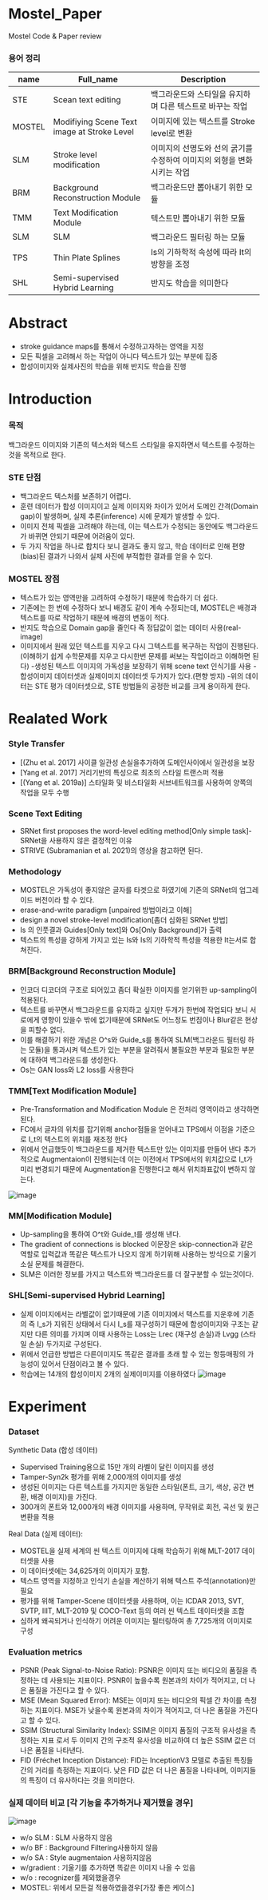 # Mostel_Paper
Mostel Code & Paper review


### 용어 정리

| name   | Full_name   | Description   |
|-------|-------|-------|
| STE | Scean text editing | 백그라운드와 스타일을 유지하며 다른 텍스트로 바꾸는 작업 |
| MOSTEL | Modifiying Scene Text image at Stroke Level | 이미지에 있는 텍스트를 Stroke level로 변환 |
| SLM | Stroke level modification |  이미지의 선명도와 선의 굵기를 수정하여 이미지의 외형을 변화시키는 작업|
| BRM | Background Reconstruction Module | 백그라운드만 뽑아내기 위한 모듈|
| TMM | Text Modification Module | 텍스트만 뽑아내기 위한 모듈|
| SLM | SLM | 백그라운드 필터링 하는 모듈 |
| TPS | Thin Plate Splines | Is의 기하학적 속성에 따라 It의 방향을 조정 |
| SHL | Semi-supervised Hybrid Learning | 반지도 학습을 의미한다 |



# Abstract

- stroke guidance maps를 통해서 수정하고자하는 영역을 지정
- 모든 픽셀을 고려해서 하는 작업이 아니다 텍스트가 있는 부분에 집중
- 합성이미지와 실제사진의 학습을 위해 반지도 학습을 진행

# Introduction

### 목적
백그라운드 이미지와 기존의 텍스처와 텍스트 스타일을 유지하면서 텍스트를 수정하는 것을 목적으로 한다.

### STE 단점
- 백그라운드 텍스처를 보존하기 어렵다.
- 훈련 데이터가 합성 이미지이고 실제 이미지와 차이가 있어서 도메인 간격(Domain gap)이 발생하며, 실제 추론(inference) 시에 문제가 발생할 수 있다.
- 이미지 전체 픽셀을 고려해야 하는데, 이는 텍스트가 수정되는 동안에도 백그라운드가 바뀌면 안되기 때문에 어려움이 있다.
- 두 가지 작업을 하나로 합치다 보니 결과도 좋지 않고, 학습 데이터로 인해 편향(bias)된 결과가 나와서 실제 사진에 부적합한 결과를 얻을 수 있다.

### MOSTEL 장점
- 텍스트가 있는 영역만을 고려하여 수정하기 때문에 학습하기 더 쉽다.
- 기존에는 한 번에 수정하다 보니 배경도 같이 계속 수정되는데, MOSTEL은 배경과 텍스트를 따로 작업하기 때문에 배경의 변동이 적다.
- 반지도 학습으로 Domain gap을 줄인다 즉 정답값이 없는 데이터 사용(real-image)
- 이미지에서 원래 있던 텍스트를 지우고 다시 그텍스트를 복구하는 작업이 진행된다. (이해하기 쉽게 수학문제를 지우고 다시한번 문제를 써보는 작업이라고 이해하면 된다)
-생성된 텍스트 이미지의 가독성을 보장하기 위해 scene text 인식기를 사용
-합성이미지 데이터셋과 실제이미지 데이터셋 두가지가 있다.(편향 방지)
-위의 데이터는 STE 평가 데이터셋으로, STE 방법들의 공정한 비교를 크게 용이하게 한다.

# Realated Work

### Style Transfer

- [(Zhu et al. 2017] 사이클 일관성 손실을추가하여 도메인사이에서 일관성을 보장
- [Yang et al. 2017] 거리기반의 특성으로 최초의 스타일 트랜스퍼 적용
- [(Yang et al. 2019a)] 스타일화 및 비스타일화 서브네트워크를 사용하여 양쪽의 작업을 모두 수행

### Scene Text Editing
- SRNet first proposes the word-level editing method[Only simple task]-SRNet을 사용하지 않은 결정적인 이유
- STRIVE (Subramanian et al. 2021)의 영상을 참고하면 된다.

### Methodology

- MOSTEL은 가독성이 좋지않은 글자를 타겟으로 하였기에 기존의 SRNet의 업그레이드 버전이라 할 수 있다.
- erase-and-write paradigm [unpaired 방법이라고 이해]
- design a novel stroke-level modification[좀더 심화된 SRNet 방법]
- Is 의 인풋결과 Guides[Only text]와 Os[Only Background]가 출력
- 텍스트의 특성을 강하게 가지고 있는 Is와 Is의 기하학적 특성을 적용한 It는서로 합쳐진다.

### BRM[Background Reconstruction Module]

- 인코더 디코더의 구조로 되어있고 좀더 확실한 이미지를 얻기위한 up-sampling이 적용된다.
- 텍스트를 바꾸면서 백그라운드를 유지하고 싶지만 두개가 한번에 작업되다 보니 서로에게 영향이 있을수 밖에 없기때문에 SRNet도 어느정도 번짐이나 Blur같은 현상을 피할수 없다.
- 이를 해결하기 위한 개념은 O^s와 Guide_s를 통하여 SLM(백그라운드 필터링 하는 모듈)을 통과시켜 텍스트가 있는 부분을 알려줘서 불필요한 부분과 필요한 부분에 대하여 백그라운드를 생성한다.
- Os는 GAN loss와 L2 loss를 사용한다

### TMM[Text Modification Module]

- Pre-Transformation and Modification Module 은 전처리 영역이라고 생각하면된다.
- FC에서 글자의 위치를 잡기위해 anchor점들을 얻어내고 TPS에서 이점을 기준으로 I_t의 텍스트의 위치를 재조정 한다
- 위에서 언급했듯이 백그라운드를 제거한 텍스트만 있는 이미지를 만들어 낸다 추가적으로 Augmentaion이 진행되는데 이는 이전에서 TPS에서의 위치값으로 I_t가 미리 변경되기 때문에 Augmentation을 진행한다고 해서 위치좌표값이 변하지 않는다.

![image](https://github.com/gijun0725/Mostel_Paper/assets/119472512/038ce4a7-ff77-43f1-b95c-dfa7e4a38264)


### MM[Modification Module]

- Up-sampling을 통하여 O^t와 Guide_t를 생성해 낸다.
- The gradient of connections is blocked 이문장은 skip-connection과 같은 역할로 입력값과 똑같은 텍스트가 나오지 않게 하기위해 사용하는 방식으로 기울기 소실 문제를 해결한다.
- SLM은 이러한 정보를 가지고 텍스트와 백그라운드를 더 잘구분할 수 있는것이다. 

### SHL[Semi-supervised Hybrid Learning]

- 실제 이미지에서는 라벨값이 없기때문에 기존 이미지에서 텍스트를 지운후에 기존의 즉 I_s가 지워진 상태에서 다시 I_s를 재구성하기 때문에 합성이미지와 구조는 같지만 다른 의미를 가지며 이때 사용하는 Loss는  Lrec (재구성 손실)과 Lvgg (스타일 손실) 두가지로 구성된다.
- 위에서 언급한 방법은 다른이미지도 똑같은 결과를 초래 할 수 있는 항등매핑의 가능성이 있어서 단점이라고 볼 수 있다.
- 학습에는 14개의 합성이미지 2개의 실제이미지를 이용하였다
![image](https://github.com/gijun0725/Mostel_Paper/assets/119472512/d300ed15-a244-4cbf-aa8a-28c6cf4b0ae2)


# Experiment
### Dataset
Synthetic Data (합성 데이터)

- Supervised Training용으로 15만 개의 라벨이 달린 이미지를 생성
- Tamper-Syn2k 평가를 위해 2,000개의 이미지를 생성
- 생성된 이미지는 다른 텍스트를 가지지만 동일한 스타일(폰트, 크기, 색상, 공간 변환, 배경 이미지)을 가진다.
- 300개의 폰트와 12,000개의 배경 이미지를 사용하며, 무작위로 회전, 곡선 및 원근 변환을 적용


Real Data (실제 데이터):
- MOSTEL을 실제 세계의 씬 텍스트 이미지에 대해 학습하기 위해 MLT-2017 데이터셋을 사용
- 이 데이터셋에는 34,625개의 이미지가 포함.
- 텍스트 영역을 지정하고 인식기 손실을 계산하기 위해 텍스트 주석(annotation)만 필요
- 평가를 위해 Tamper-Scene 데이터셋을 사용하며, 이는 ICDAR 2013, SVT, SVTP, IIIT, MLT-2019 및 COCO-Text 등의 여러 씬 텍스트 데이터셋을 조합
- 심하게 왜곡되거나 인식하기 어려운 이미지는 필터링하여 총 7,725개의 이미지로 구성


### Evaluation metrics
- PSNR (Peak Signal-to-Noise Ratio): PSNR은 이미지 또는 비디오의 품질을 측정하는 데 사용되는 지표이다. PSNR이 높을수록 원본과의 차이가 적어지고, 더 나은 품질을 가진다고 할 수 있다.
- MSE (Mean Squared Error): MSE는 이미지 또는 비디오의 픽셀 간 차이를 측정하는 지표이다. MSE가 낮을수록 원본과의 차이가 적어지고, 더 나은 품질을 가진다고 할 수 있다.
- SSIM (Structural Similarity Index): SSIM은 이미지 품질의 구조적 유사성을 측정하는 지표 로서 두 이미지 간의 구조적 유사성을 비교하여 더 높은 SSIM 값은 더 나은 품질을 나타낸다.
- FID (Fréchet Inception Distance): FID는 InceptionV3 모델로 추출된 특징들 간의 거리를 측정하는 지표이다. 낮은 FID 값은 더 나은 품질을 나타내며, 이미지들의 특징이 더 유사하다는 것을 의미한다.

### 실제 데이터 비교 [각 기능을 추가하거나 제거했을 경우]
![image](https://github.com/gijun0725/Mostel_Paper/assets/119472512/c176e736-987c-434f-8705-da9b81efd382)
- w/o SLM : SLM 사용하지 않음
- w/o BF : Background Filtering사용하지 않음
- w/o SA : Style augmentaion 사용하지않음
- w/gradient : 기울기를 추가하면 똑같은 이미지 나올 수 있음
- w/o : recognizer를 제외했을경우
- MOSTEL: 위에서 모든걸 적용하였을경우[가장 좋은 케이스]

